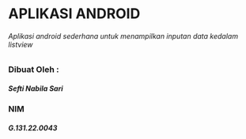 # APLIKASI ANDROID
###### Aplikasi android sederhana untuk menampilkan inputan data kedalam listview

### Dibuat Oleh :
##### Sefti Nabila Sari
### NIM
##### G.131.22.0043